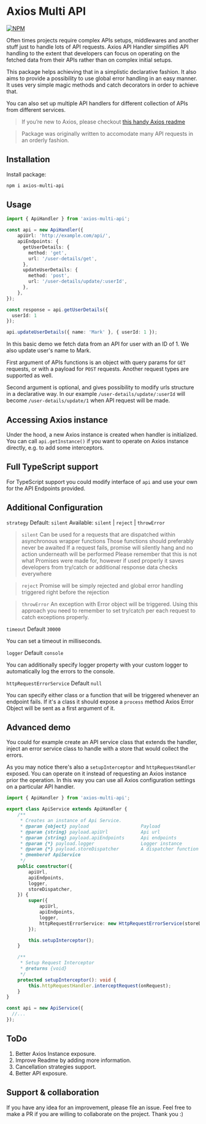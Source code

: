 # Axios Multi API

[![NPM](https://nodei.co/npm/axios-multi-api.png)](https://npmjs.org/package/axios-multi-api
)

Often times projects require complex APIs setups, middlewares and another stuff just to handle lots of API requests. Axios API Handler simplifies API handling to the extent that developers can focus on operating on the fetched data from their APIs rather than on complex initial setups.

This package helps achieving that in a simplistic declarative fashion. It also aims to provide a possibility to use global error handling in an easy manner. It uses very simple magic methods and catch decorators in order to achieve that.

You can also set up multiple API handlers for different collection of APIs from different services.


> If you’re new to Axios, please checkout [this handy Axios readme](https://github.com/axios/axios)

> Package was originally written to accomodate many API requests in an orderly fashion.

## Installation

Install package:
```bash
npm i axios-multi-api
```

## Usage

```typescript
import { ApiHandler } from 'axios-multi-api';

const api = new ApiHandler({
    apiUrl: 'http://example.com/api/',
    apiEndpoints: {
      getUserDetails: {
        method: 'get',
        url: '/user-details/get',
      },
      updateUserDetails: {
        method: 'post',
        url: '/user-details/update/:userId',
      },
    },
});

const response = api.getUserDetails({
  userId: 1
});

api.updateUserDetails({ name: 'Mark' }, { userId: 1 });
```
In this basic demo we fetch data from an API for user with an ID of 1. We also update user's name to Mark.

First argument of APIs functions is an object with query params for `GET` requests, or with a payload for `POST` requests. Another request types are supported as well.

Second argument is optional, and gives possibility to modify urls structure in a declarative way. In our example `/user-details/update/:userId` will become `/user-details/update/1` when API request will be made.

## Accessing Axios instance

Under the hood, a new Axios instance is created when handler is initialized. You can call `api.getInstance()` if you want to operate on Axios instance directly, e.g. to add some interceptors.


## Full TypeScript support

For TypeScript support you could modify interface of `api` and use your own for the API Endpoints provided.

## Additional Configuration
`strategy`
Default: `silent`
Available: `silent` | `reject` | `throwError`

> `silent`
> Can be used for a requests that are dispatched within asynchronous wrapper functions
> Those functions should preferably never be awaited
> If a request fails, promise will silently hang and no action underneath will be performed
> Please remember that this is not what Promises were made for, however if used properly it saves developers from try/catch or additional response data checks everywhere

> `reject`
> Promise will be simply rejected and global error handling triggered right before the rejection

> `throwError`
> An exception with Error object will be triggered. Using this approach you need to remember to set try/catch per each request to catch exceptions properly.

`timeout`
Default `30000`

You can set a timeout in milliseconds.

`logger`
Default `console`

You can additionally specify logger property with your custom logger to automatically log the errors to the console.

`httpRequestErrorService`
Default `null`

You can specify either class or a function that will be triggered whenever an endpoint fails. If it's a class it should expose a `process` method Axios Error Object will be sent as a first argument of it.

## Advanced demo

You could for example create an API service class that extends the handler, inject an error service class to handle with a store that would collect the errors.

As you may notice there's also a `setupInterceptor` and `httpRequestHandler` exposed. You can operate on it instead of requesting an Axios instance prior the operation. In this way you can use all Axios configuration settings on a particular API handler.


```typescript
import { ApiHandler } from 'axios-multi-api';

export class ApiService extends ApiHandler {
    /**
     * Creates an instance of Api Service.
     * @param {object} payload                   Payload
     * @param {string} payload.apiUrl            Api url
     * @param {string} payload.apiEndpoints      Api endpoints
     * @param {*} payload.logger                 Logger instance
     * @param {*} payload.storeDispatcher        A dispatcher function to dispatch data to the store
     * @memberof ApiService
     */
    public constructor({
        apiUrl,
        apiEndpoints,
        logger,
        storeDispatcher,
    }) {
        super({
            apiUrl,
            apiEndpoints,
            logger,
            httpRequestErrorService: new HttpRequestErrorService(storeDispatcher),
        });

        this.setupInterceptor();
    }

    /**
     * Setup Request Interceptor
     * @returns {void}
     */
    protected setupInterceptor(): void {
        this.httpRequestHandler.interceptRequest(onRequest);
    }
}

const api = new ApiService({
  //...
});
```

## ToDo
1) Better Axios Instance exposure.
2) Improve Readme by adding more information.
3) Cancellation strategies support.
4) Better API exposure.

## Support & collaboration

If you have any idea for an improvement, please file an issue. Feel free to make a PR if you are willing to collaborate on the project. Thank you :)
